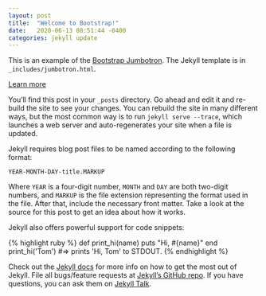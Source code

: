 ```yaml
---
layout: post
title:  "Welcome to Bootstrap!"
date:   2020-06-13 08:51:44 -0400
categories: jekyll update
---
```

This is an example of the [Bootstrap Jumbotron][jumbotron].  The Jekyll template is in `_includes/jumbotron.html`.

  <p class="lead">
    <a class="btn btn-primary btn-lg" href="https://getbootstrap.com/docs/4.0/components/jumbotron/" role="button">Learn more</a>
  </p>
  
You’ll find this post in your `_posts` directory. Go ahead and edit it and re-build the site to see your changes. You can rebuild the site in many different ways, but the most common way is to run `jekyll serve --trace`, which launches a web server and auto-regenerates your site when a file is updated.

Jekyll requires blog post files to be named according to the following format:

`YEAR-MONTH-DAY-title.MARKUP`

Where `YEAR` is a four-digit number, `MONTH` and `DAY` are both two-digit numbers, and `MARKUP` is the file extension representing the format used in the file. After that, include the necessary front matter. Take a look at the source for this post to get an idea about how it works.

Jekyll also offers powerful support for code snippets:

{% highlight ruby %}
def print_hi(name)
  puts "Hi, #{name}"
end
print_hi('Tom')
#=> prints 'Hi, Tom' to STDOUT.
{% endhighlight %}

Check out the [Jekyll docs][jekyll-docs] for more info on how to get the most out of Jekyll. File all bugs/feature requests at [Jekyll’s GitHub repo][jekyll-gh]. If you have questions, you can ask them on [Jekyll Talk][jekyll-talk].

[jekyll-docs]: https://jekyllrb.com/docs/home
[jekyll-gh]:   https://github.com/jekyll/jekyll
[jekyll-talk]: https://talk.jekyllrb.com/
[jumbotron]:   https://getbootstrap.com/docs/4.0/components/jumbotron/
